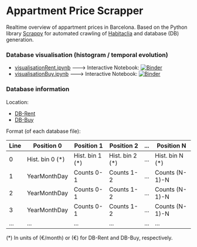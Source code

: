 # Appartment Price Scrapper

Realtime overview of appartment prices in Barcelona. Based on the Python library [Scrappy](https://scrapy.org/) for automated crawling of [Habitaclia](https://www.habitaclia.com/) and database (DB) generation. 
### Database visualisation (histogram / temporal evolution) 
* [visualisationRent.ipynb](visualisationRent.ipynb) ---> Interactive Notebook: [![Binder](https://mybinder.org/badge_logo.svg)](https://mybinder.org/v2/gh/dspsandbox/appartmentPriceScrapper/master?filepath=visualisationRent.ipynb)
* [visualisationBuy.ipynb](visualisationBuy.ipynb) ---> Interactive Notebook: [![Binder](https://mybinder.org/badge_logo.svg)](https://mybinder.org/v2/gh/dspsandbox/appartmentPriceScrapper/master?filepath=visualisationBuy.ipynb)

### Database information
Location:
* [DB-Rent](DB-Rent)
* [DB-Buy](DB-Buy)

Format (of each database file):

| Line        | Position 0          | Position 1   |   Position 2   | ...|   Position N   |
| --- | --- | --- | --- | --- | --- |
| 0  |  Hist. bin 0 (\*) |  Hist. bin 1 (\*)|  Hist. bin 2 (\*)|  ... |  Hist. bin N (\*)|
| 1 | YearMonthDay | Counts 0-1 | Counts 1-2 | ... |  Counts (N-1)-N|
| 2 | YearMonthDay | Counts 0-1 | Counts 1-2 | ... |  Counts (N-1)-N|
| 3 | YearMonthDay | Counts 0-1 | Counts 1-2 | ... |  Counts (N-1)-N|
| ... | ... | ... | ... | ... | ... |

(\*)
In units of (€/month) or (€) for DB-Rent and DB-Buy, respectively.
